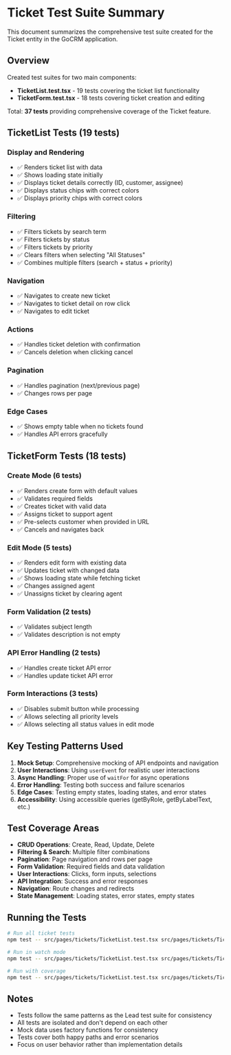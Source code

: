 # Ticket Test Suite Summary

This document summarizes the comprehensive test suite created for the Ticket entity in the GoCRM application.

## Overview

Created test suites for two main components:
- **TicketList.test.tsx** - 19 tests covering the ticket list functionality
- **TicketForm.test.tsx** - 18 tests covering ticket creation and editing

Total: **37 tests** providing comprehensive coverage of the Ticket feature.

## TicketList Tests (19 tests)

### Display and Rendering
- ✅ Renders ticket list with data
- ✅ Shows loading state initially
- ✅ Displays ticket details correctly (ID, customer, assignee)
- ✅ Displays status chips with correct colors
- ✅ Displays priority chips with correct colors

### Filtering
- ✅ Filters tickets by search term
- ✅ Filters tickets by status
- ✅ Filters tickets by priority
- ✅ Clears filters when selecting "All Statuses"
- ✅ Combines multiple filters (search + status + priority)

### Navigation
- ✅ Navigates to create new ticket
- ✅ Navigates to ticket detail on row click
- ✅ Navigates to edit ticket

### Actions
- ✅ Handles ticket deletion with confirmation
- ✅ Cancels deletion when clicking cancel

### Pagination
- ✅ Handles pagination (next/previous page)
- ✅ Changes rows per page

### Edge Cases
- ✅ Shows empty table when no tickets found
- ✅ Handles API errors gracefully

## TicketForm Tests (18 tests)

### Create Mode (6 tests)
- ✅ Renders create form with default values
- ✅ Validates required fields
- ✅ Creates ticket with valid data
- ✅ Assigns ticket to support agent
- ✅ Pre-selects customer when provided in URL
- ✅ Cancels and navigates back

### Edit Mode (5 tests)
- ✅ Renders edit form with existing data
- ✅ Updates ticket with changed data
- ✅ Shows loading state while fetching ticket
- ✅ Changes assigned agent
- ✅ Unassigns ticket by clearing agent

### Form Validation (2 tests)
- ✅ Validates subject length
- ✅ Validates description is not empty

### API Error Handling (2 tests)
- ✅ Handles create ticket API error
- ✅ Handles update ticket API error

### Form Interactions (3 tests)
- ✅ Disables submit button while processing
- ✅ Allows selecting all priority levels
- ✅ Allows selecting all status values in edit mode

## Key Testing Patterns Used

1. **Mock Setup**: Comprehensive mocking of API endpoints and navigation
2. **User Interactions**: Using `userEvent` for realistic user interactions
3. **Async Handling**: Proper use of `waitFor` for async operations
4. **Error Handling**: Testing both success and failure scenarios
5. **Edge Cases**: Testing empty states, loading states, and error states
6. **Accessibility**: Using accessible queries (getByRole, getByLabelText, etc.)

## Test Coverage Areas

- **CRUD Operations**: Create, Read, Update, Delete
- **Filtering & Search**: Multiple filter combinations
- **Pagination**: Page navigation and rows per page
- **Form Validation**: Required fields and data validation
- **User Interactions**: Clicks, form inputs, selections
- **API Integration**: Success and error responses
- **Navigation**: Route changes and redirects
- **State Management**: Loading states, error states, empty states

## Running the Tests

```bash
# Run all ticket tests
npm test -- src/pages/tickets/TicketList.test.tsx src/pages/tickets/TicketForm.test.tsx

# Run in watch mode
npm test -- src/pages/tickets/TicketList.test.tsx src/pages/tickets/TicketForm.test.tsx --watch

# Run with coverage
npm test -- src/pages/tickets/TicketList.test.tsx src/pages/tickets/TicketForm.test.tsx --coverage
```

## Notes

- Tests follow the same patterns as the Lead test suite for consistency
- All tests are isolated and don't depend on each other
- Mock data uses factory functions for consistency
- Tests cover both happy paths and error scenarios
- Focus on user behavior rather than implementation details